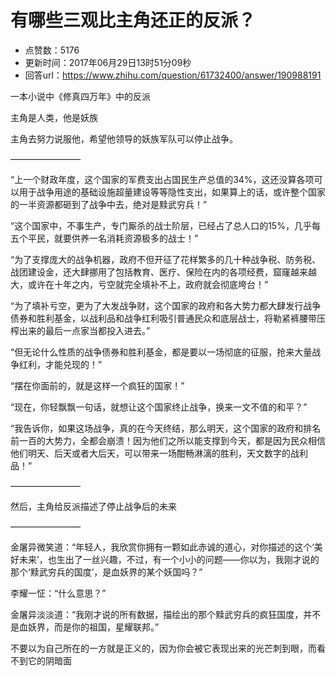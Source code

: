 # 有哪些三观比主角还正的反派？
- 点赞数：5176
- 更新时间：2017年06月29日13时51分09秒
- 回答url：https://www.zhihu.com/question/61732400/answer/190988191
<body>
 <p data-pid="uwxIxZQD">一本小说中《修真四万年》中的反派</p>
 <p data-pid="NrdIlK7N">主角是人类，他是妖族</p>
 <p data-pid="jPPlkfuI">主角去努力说服他，希望他领导的妖族军队可以停止战争。</p>
 <p data-pid="rTsAy1zt">————————</p>
 <p data-pid="IBN7tMxd">“上一个财政年度，这个国家的军费支出占国民生产总值的34%，这还没算各项可以用于战争用途的基础设施超量建设等等隐性支出，如果算上的话，或许整个国家的一半资源都砸到了战争中去，绝对是黩武穷兵！”</p>
 <p data-pid="uEJwU2bH">“这个国家中，不事生产，专门厮杀的战士阶层，已经占了总人口的15%，几乎每五个平民，就要供养一名消耗资源极多的战士！”</p>
 <p data-pid="RFUpcujT">“为了支撑庞大的战争机器，政府不但开征了花样繁多的几十种战争税、防务税、战团建设金，还大肆挪用了包括教育、医疗、保险在内的各项经费，窟窿越来越大，或许在十年之内，亏空就完全填补不上，政府就会彻底垮台！”</p>
 <p data-pid="JYPx8UR2">“为了填补亏空，更为了大发战争财，这个国家的政府和各大势力都大肆发行战争债券和胜利基金，以战利品和战争红利吸引普通民众和底层战士，将勒紧裤腰带压榨出来的最后一点家当都投入进去。”</p>
 <p data-pid="3maNqruz">“但无论什么性质的战争债券和胜利基金，都是要以一场彻底的征服，抢来大量战争红利，才能兑现的！”</p>
 <p data-pid="qAFdiHWa">“摆在你面前的，就是这样一个疯狂的国家！”</p>
 <p data-pid="xAsORnXM">“现在，你轻飘飘一句话，就想让这个国家终止战争，换来一文不值的和平？”</p>
 <p data-pid="JSFM4kOZ">“我告诉你，如果这场战争，真的在今天终结，那么明天，这个国家的政府和排名前一百的大势力，全都会崩溃！因为他们之所以能支撑到今天，都是因为民众相信他们明天、后天或者大后天，可以带来一场酣畅淋漓的胜利，天文数字的战利品！”</p>
 <p data-pid="wgwNCvZV">————————</p>
 <p data-pid="EcoFRuqV">然后，主角给反派描述了停止战争后的未来</p>
 <p data-pid="W7zE71F5">————————</p>
 <p data-pid="rvnynUxW">金屠异微笑道：“年轻人，我欣赏你拥有一颗如此赤诚的道心，对你描述的这个‘美好未来’，也生出了一丝兴趣，不过，有一个小小的问题——你以为，我刚才说的那个‘黩武穷兵的国度’，是血妖界的某个妖国吗？”</p>
 <p data-pid="Hb5KyI5V">李耀一怔：“什么意思？”</p>
 <p data-pid="PapFxTsW">金屠异淡淡道：“我刚才说的所有数据，描绘出的那个黩武穷兵的疯狂国度，并不是血妖界，而是你的祖国，星耀联邦。”</p>
 <p data-pid="QHIJcCvi">不要以为自己所在的一方就是正义的，因为你会被它表现出来的光芒刺到眼，而看不到它的阴暗面</p>
</body>